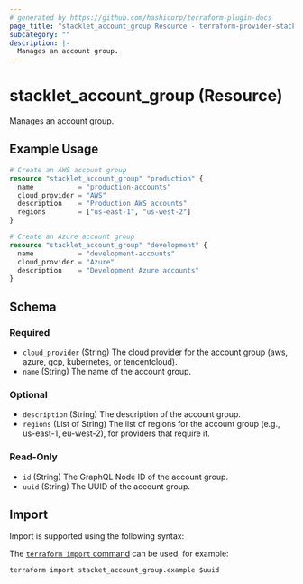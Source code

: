 ```yaml
---
# generated by https://github.com/hashicorp/terraform-plugin-docs
page_title: "stacklet_account_group Resource - terraform-provider-stacklet"
subcategory: ""
description: |-
  Manages an account group.
---
```


# stacklet_account_group (Resource)

Manages an account group.

## Example Usage

```terraform
# Create an AWS account group
resource "stacklet_account_group" "production" {
  name           = "production-accounts"
  cloud_provider = "AWS"
  description    = "Production AWS accounts"
  regions        = ["us-east-1", "us-west-2"]
}

# Create an Azure account group
resource "stacklet_account_group" "development" {
  name           = "development-accounts"
  cloud_provider = "Azure"
  description    = "Development Azure accounts"
}
```

<!-- schema generated by tfplugindocs -->
## Schema

### Required

- `cloud_provider` (String) The cloud provider for the account group (aws, azure, gcp, kubernetes, or tencentcloud).
- `name` (String) The name of the account group.

### Optional

- `description` (String) The description of the account group.
- `regions` (List of String) The list of regions for the account group (e.g., us-east-1, eu-west-2), for providers that require it.

### Read-Only

- `id` (String) The GraphQL Node ID of the account group.
- `uuid` (String) The UUID of the account group.

## Import

Import is supported using the following syntax:

The [`terraform import` command](https://developer.hashicorp.com/terraform/cli/commands/import) can be used, for example:

```shell
terraform import stacket_account_group.example $uuid
```
